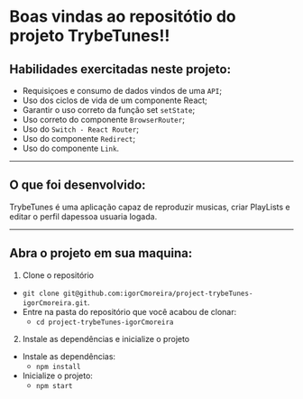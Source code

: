 # Boas vindas ao repositótio do projeto TrybeTunes!!
## Habilidades exercitadas  neste projeto:
 * Requisiçoes e consumo de dados vindos de uma `API`;
 * Uso dos ciclos de vida de um componente React;
 * Garantir o uso correto da função set `setState`;
 * Uso correto do componente `BrowserRouter`;
 * Uso do `Switch - React Router`;
 * Uso do componente `Redirect`;
 * Uso do componente `Link`.

 ---

 ## O que foi desenvolvido:

 TrybeTunes é uma aplicação capaz de reproduzir musicas, criar PlayLists e editar o perfil dapessoa usuaria logada.

 ---
 
 ## Abra o projeto em sua maquina:

  1. Clone o repositório
  * `git clone git@github.com:igorCmoreira/project-trybeTunes-igorCmoreira.git`.
  * Entre na pasta do repositório que você acabou de clonar:
    * `cd project-trybeTunes-igorCmoreira`

2. Instale as dependências e inicialize o projeto
  * Instale as dependências:
    * `npm install`
  * Inicialize o projeto:
    * `npm start`